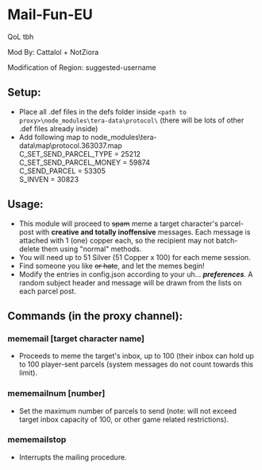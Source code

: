 # Mail-Fun-EU

QoL tbh 

Mod By: Cattalol + NotZiora

Modification of Region: suggested-username

## Setup:
- Place all .def files in the defs folder inside `<path to proxy>\node_modules\tera-data\protocol\` (there will be lots of other .def files already inside)
- Add following map to node_modules\tera-data\map\protocol.363037.map<br>
C_SET_SEND_PARCEL_TYPE = 25212<br>
C_SET_SEND_PARCEL_MONEY = 59874<br>
C_SEND_PARCEL = 53305<br>
S_INVEN = 30823<br>

## Usage:
- This module will proceed to ~~spam~~ meme a target character's parcel-post with **creative and totally inoffensive** messages. 
Each message is attached with 1 (one) copper each, so the recipient may not batch-delete them using "normal" methods.
- You will need up to 51 Silver (51 Copper x 100) for each meme session.
- Find someone you like ~~or hate~~, and let the memes begin!
- Modify the entries in config.json according to your uh... _**preferences**_. A random subject header and message will be drawn from the lists on each parcel post.

## Commands (in the proxy channel):
### mememail [target character name]
- Proceeds to meme the target's inbox, up to 100 (their inbox can hold up to 100 player-sent parcels (system messages do not count towards this limit).
### mememailnum [number]
- Set the maximum number of parcels to send (note: will not exceed target inbox capacity of 100, or other game related restrictions).
### mememailstop
- Interrupts the mailing procedure.
